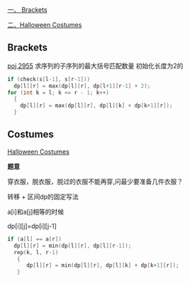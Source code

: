 [一、 Brackets](#Brackets)

[二、Halloween Costumes](#Costumes)

## Brackets
[poj 2955](http://poj.org/problem?id=2955)
求序列的子序列的最大括号匹配数量
初始化长度为2的
```c++
if (check(s[l-1], s[r-1]))
  dp[l][r] = max(dp[l][r], dp[l+1][r-1] + 2);
for (int k = l; k <= r - 1; k++)
  {
    dp[l][r] = max(dp[l][r], dp[l][k] + dp[k+1][r]);
  }
```
## Costumes
[Halloween Costumes](https://vjudge.net/problem/LightOJ-1422)

**题意**

穿衣服，脱衣服，脱过的衣服不能再穿,问最少要准备几件衣服？

转移 + 区间dp的固定写法

a[i]和a[j]相等的时候  

dp[i][j]=dp[i][j-1]
```c++
if (a[l] == a[r])
  dp[l][r] = min(dp[l][r], dp[l][r-1]);
  rep(k, l, r-1)
   {                 
      dp[l][r] = min(dp[l][r], dp[l][k] + dp[k+1][r]);
   }
```

